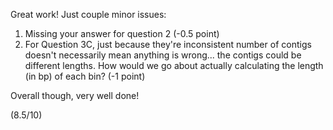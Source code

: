 Great work! Just couple minor issues:
1. Missing your answer for question 2 (-0.5 point)
2. For Question 3C, just because they're inconsistent number of contigs doesn't necessarily mean anything is wrong... the contigs could be different lengths. How would we go about actually calculating the length (in bp) of each bin? (-1 point)

Overall though, very well done!

(8.5/10)
